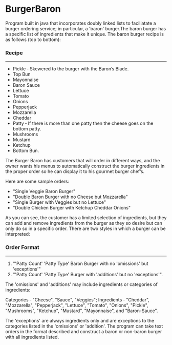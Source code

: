# BurgerBaron

Program built in java that incorporates doubly linked lists to faciliatate a burger ordering service; in particular, a 'baron' burger.The baron burger has a specific list of ingredients that make it unique. The baron burger recipe is as follows (top to bottom): 

### Recipe
---
* Pickle ‐ Skewered to the burger with the Baron’s Blade. 
* Top Bun 
* Mayonnaise
* Baron Sauce 
* Lettuce
* Tomato 
* Onions
* Pepperjack 
* Mozzarella 
* Cheddar 
* Patty ‐ If there is more than one patty then the cheese goes on the bottom patty.
* Mushrooms 
* Mustard 
* Ketchup 
* Bottom Bun. 

The Burger Baron has customers that will order in different ways, and the owner wants his menus to automatically construct the burger ingredients in the proper order so he can display it to his gourmet burger chef’s.  

Here are some sample orders: 
* "Single Veggie Baron Burger"
* "Double Baron Burger with no Cheese but Mozzarella"
* "Single Burger with Veggies but no Lettuce"
* "Double Chicken Burger with Ketchup Cheddar Onions" 

As you can see, the customer has a limited selection of ingredients, but they can add and remove ingredients from the burger as they so desire but can only do so in a specific order. There are two styles in which a burger can be interpreted:

### Order Format
---
1. "'Patty Count' 'Patty Type' Baron Burger with no 'omissions' but 'exceptions'"
2.  "'Patty Count' 'Patty Type' Burger with 'additions' but no 'exceptions'".

The 'omissions' and 'additions' may include ingredients or categories of ingredients:

Categories ‐ "Cheese", "Sauce", "Veggies"; 
Ingredients ‐ "Cheddar", "Mozzarella", "Pepperjack", "Lettuce", "Tomato", "Onions", "Pickle", "Mushrooms", "Ketchup", "Mustard", "Mayonnaise", and "Baron-Sauce".


The 'exceptions' are always ingredients only and are exceptions to the categories listed in the 'omissions' or 'addition'.
The program can take text orders in the format described and construct a baron or non-baron burger with all ingredients listed. 
